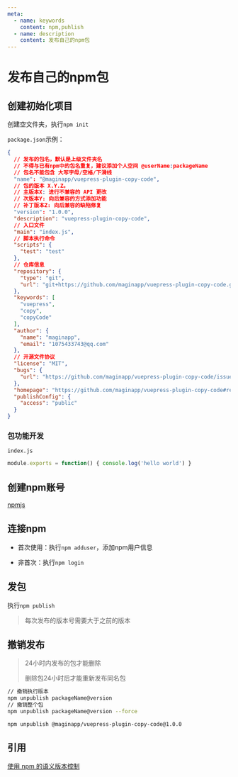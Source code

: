 ```yaml
---
meta:
  - name: keywords
    content: npm,puhlish
  - name: description
    content: 发布自己的npm包
---
```


# 发布自己的npm包

## 创建初始化项目

创建空文件夹，执行`npm init`

`package.json`示例：

```json
{
  // 发布的包名，默认是上级文件夹名
  // 不得与已有npm中的包名重复，建议添加个人空间 @userName:packageName
  // 包名不能包含 大写字母/空格/下滑线
  "name": "@maginapp/vuepress-plugin-copy-code",
  // 包的版本 X.Y.Z。
  // 主版本X: 进行不兼容的 API 更改
  // 次版本Y: 向后兼容的方式添加功能
  // 补丁版本Z: 向后兼容的缺陷修复
  "version": "1.0.0",
  "description": "vuepress-plugin-copy-code",
  // 入口文件
  "main": "index.js",
  // 脚本执行命令
  "scripts": {
    "test": "test"
  },
  // 仓库信息
  "repository": {
    "type": "git",
    "url": "git+https://github.com/maginapp/vuepress-plugin-copy-code.git"
  },
  "keywords": [
    "vuepress",
    "copy",
    "copyCode"
  ],
  "author": {
    "name": "maginapp",
    "email": "1075433743@qq.com"
  },
  // 开源文件协议
  "license": "MIT",
  "bugs": {
    "url": "https://github.com/maginapp/vuepress-plugin-copy-code/issues"
  },
  "homepage": "https://github.com/maginapp/vuepress-plugin-copy-code#readme",
  "publishConfig": {
    "access": "public"
  }
}
```

### 包功能开发

`index.js`
```js
module.exports = function() { console.log('hello world') }
```

## 创建npm账号

[npmjs](https://www.npmjs.com/)

## 连接npm

* 首次使用：执行`npm adduser`，添加npm用户信息

* 非首次：执行`npm login`

## 发包

执行`npm publish`

> 每次发布的版本号需要大于之前的版本

## 撤销发布

> 24小时内发布的包才能删除
>
> 删除包24小时后才能重新发布同名包

```bash
// 撤销执行版本
npm unpublish packageName@version
// 撤销整个包
npm unpublish packageName@version --force 
```

```
npm unpublish @maginapp/vuepress-plugin-copy-code@1.0.0
```

## 引用

[使用 npm 的语义版本控制](http://nodejs.cn/learn/semantic-versioning-using-npm)
